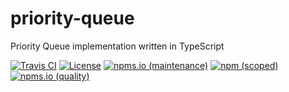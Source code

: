 # priority-queue

Priority Queue implementation written in TypeScript

[![Travis CI](https://img.shields.io/travis/com/kei-g/priority-queue?logo=travis&style=plastic)](https://www.travis-ci.com/github/kei-g/priority-queue)
[![License](https://img.shields.io/github/license/kei-g/priority-queue?style=plastic)](https://opensource.org/licenses/BSD-3-Clause)
[![npms.io (maintenance)](https://img.shields.io/npms-io/maintenance-score/@kei-g/priority-queue?style=plastic)](https://npms.io/search?q=%40kei-g%2Fpriority-queue)
[![npm (scoped)](https://img.shields.io/npm/v/@kei-g/priority-queue?logo=npm&style=plastic)](https://npmjs.com/@kei-g/priority-queue)
[![npms.io (quality)](https://img.shields.io/npms-io/quality-score/@kei-g/priority-queue?style=plastic)](https://npms.io/search?q=%40kei-g%2Fpriority-queue)
